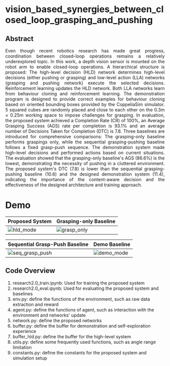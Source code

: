 # vision_based_synergies_between_closed_loop_grasping_and_pushing

**Abstract** 
---------------
<p align="justify">
Even though recent robotics research has made great progress, coordination between closed-loop operations remains a relatively underexplored topic. In this work, a depth vision sensor is mounted on the robot arm to enable closed-loop operations. A hierarchical structure is proposed: The high-level decision (HLD) network determines high-level decisions (either pushing or grasping) and low-level action (LLA) networks (grasping and pushing network) execute the selected decisions. Reinforcement learning updates the HLD network. Both LLA networks learn from behaviour cloning and reinforcement learning. The demonstration program is designed to provide correct examples for behaviour cloning based on oriented bounding boxes provided by the CoppeliaSim simulator. 5 squared cubes are randomly placed and close to each other on the 0.3m × 0.25m working space to impose challenges for grasping. In evaluation, the proposed system achieved a Completion Rate (CR) of 100%, an Average Grasping Success (AGS) rate per completion is 93.1% and an average number of Decisions Taken for Completion (DTC) is 7.8. Three baselines are introduced for comprehensive comparisons: The grasping-only baseline performs graspings only, while the sequential grasping-pushing baseline follows a fixed grasp-push sequence. The demonstration system made high-level decisions and performed actions based on current situations. The evaluation showed that the grasping-only baseline's AGS (86.6%) is the lowest, demonstrating the necessity of pushing in a cluttered environment. The proposed system's DTC (7.8) is lower than the sequential grasping-pushing baseline (10.6) and the designed demonstration system (11.4), indicating the importance of the content-aware decision and the effectiveness of the designed architecture and training approach.	
</p>

**Demo**
=============

| Proposed System | Grasping-only Baseline | 
|-----------------|------------------------|
| ![hld_mode](https://github.com/ryanyu512/vision_based_synergies_between_closed_loop_grasping_and_pushing/blob/main/research2.0/hld_mode.gif)  |  ![grasp_only](https://github.com/ryanyu512/vision_based_synergies_between_closed_loop_grasping_and_pushing/blob/main/research2.0/grasp_only.gif) |

| Sequential Grasp-Push Baseline | Demo Baseline | 
|-----------------|------------------------|
| ![seq_grasp_push](https://github.com/ryanyu512/vision_based_synergies_between_closed_loop_grasping_and_pushing/blob/main/research2.0/seq_grasp_push.gif) |  ![demo_mode](https://github.com/ryanyu512/vision_based_synergies_between_closed_loop_grasping_and_pushing/blob/main/research2.0/demo_mode.gif) |

**Code Overview**
---------------

1. research2.0_train.ipynb: Used for training the proposed system
2. research2.0_eval.ipynb: Used for evaluating the proposed system and baselines
3. env.py: define the functions of the environment, such as raw data extraction and reward
4. agent.py: define the functions of agent, such as interaction with the environment and networks' update
5. network.py: define the proposed networks
6. buffer.py: define the buffer for demonstration and self-exploration experience
7. buffer_hld.py: define the buffer for the high-level system
8. utils.py: define some frequently used functions, such as angle range limitation
9. constants.py: define the constants for the proposed system and simulation setup
</p>
